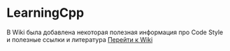 # LearningCpp

В Wiki была добавлена некоторая полезная информация про Code Style и полезные ссылки и литература
[Перейти к Wiki](/wiki)